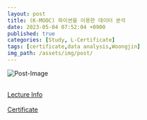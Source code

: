 ```yaml
---
layout: post
title: (K-MOOC) 파이썬을 이용한 데이터 분석
date: 2023-05-04 07:52:04 +0900
published: true
categories: [Study, L-Certificate]
tags: [certificate,data analysis,Woongjin]
img_path: /assets/img/post/
---
```


![Post-Image](CERTIFICATE-data_analysis_through_python.png)
<br><br>

[Lecture Info](http://www.kmooc.kr/courses/course-v1:WJTB+WJTB29+2023_01/course/)
<br><br>
[Certificate](http://www.kmooc.kr/certificates/832f2d855fbb4e04bed0c40d4e12ddfd)